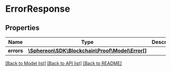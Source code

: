 # ErrorResponse

## Properties
Name | Type | Description | Notes
------------ | ------------- | ------------- | -------------
**errors** | [**\Sphereon\SDK\Blockchain\Proof\Model\Error[]**](Error.md) |  | [optional] 

[[Back to Model list]](../README.md#documentation-for-models) [[Back to API list]](../README.md#documentation-for-api-endpoints) [[Back to README]](../README.md)


